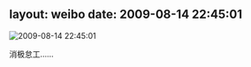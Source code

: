 layout: weibo
date: 2009-08-14 22:45:01
---
<meta name="referrer" content="no-referrer" />

<img src="/images/renren.ico" style="float: left;"/>2009-08-14 22:45:01

消极怠工……

